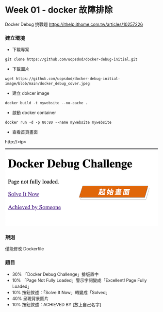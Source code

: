 # Week 01 - docker 故障排除

Docker Debug 挑戰題
https://ithelp.ithome.com.tw/articles/10257226


### 建立環境

- 下載專案

```
git clone https://github.com/uopsdod/docker-debug-initial.git
```

- 下載圖片

```
wget https://github.com/uopsdod/docker-debug-initial-image/blob/main/docker_debug_cover.jpeg
```

- 建立 dokcer image

```
docker build -t mywebsite --no-cache .
```

- 啟動 docker container

```
docker run -d -p 80:80 --name mywebsite mywebsite
```

- 查看首頁畫面

http://\<ip\>

![index](images/01.png)


### 規則

僅能修改 Dockerfile

### 題目

- 30% 「Docker Debug Challenge」排版置中
- 10% 「Page Not Fully Loaded」警示字詞變成「Excellent! Page Fully Loaded」
- 10% 按鈕敘述：「Solve It Now」轉變成「Solved」
- 40% 呈現背景圖片
- 10% 按鈕敘述：ACHIEVED BY [放上自己名字]